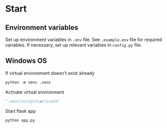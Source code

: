 
# Start
## Environment variables
Set up environment variables in ```.env``` file.
See ```.example.env``` file for required variables.
If necessary, set up relevant variables in ```config.py``` file.

## Windows OS
If virtual environment doesn't exist already
```py
python -m venv .venv
```
Activate virtual environment

```py
".venv\Scripts\activate"
```
Start flask app

```py
python app.py
```